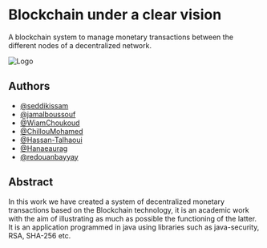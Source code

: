 
# Blockchain under a clear vision

A blockchain system to manage monetary transactions between the different nodes of a decentralized network.


![Logo](https://blogger.googleusercontent.com/img/a/AVvXsEgly7QS5vR2z8pNhiee9eQaptTMOZD9TwdD56AE2iXXxfTJQdqP6LPa_XkcckGuvIWSTsBNQX3s5EcXEa9Fz2Kn57evo8GEP--i9LRA-zteejCFGopG6nfH8RQJ77V-nemvh-dIZOMmnqjid0h-zR6o3c5qAYEt4ZcDoHtIfgzJMck6_TMZj4zQBFPLpQ)

## Authors

- [@seddikissam](https://github.com/seddikissam)
- [@jamalboussouf](https://github.com/jamalboussouf)
- [@WiamChoukoud](https://github.com/WiamChoukoud)
- [@ChillouMohamed](https://github.com/ChillouMohamed)
- [@Hassan-Talhaoui](https://github.com/Hassan-Talhaoui)
- [@Hanaeaurag](https://github.com/Hanaeaurag)
- [@redouanbayyay](https://github.com/redouanbayyay)


## Abstract

In this work we have created a system of decentralized monetary transactions based on the Blockchain technology, it is an academic work with the aim of illustrating as much as possible the functioning of the latter. It is an application programmed in java using libraries such as java-security, RSA, SHA-256 etc.
